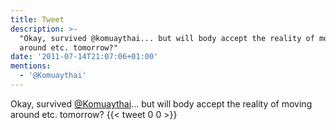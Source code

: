 ```yaml
---
title: Tweet
description: >-
  "Okay, survived @komuaythai... but will body accept the reality of moving
  around etc. tomorrow?"
date: '2011-07-14T21:07:06+01:00'
mentions:
  - '@Komuaythai'
---
```

Okay, survived [@Komuaythai](https://twitter.com/@Komuaythai)... but will body accept the reality of moving around etc. tomorrow?
      {{< tweet 0 0 >}}
    
